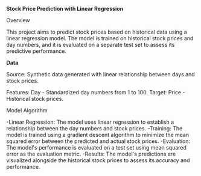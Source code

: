 **Stock Price Prediction with Linear Regression**

Overview

This project aims to predict stock prices based on historical data using a linear regression model. The model is trained on historical stock prices and day numbers, and it is evaluated on a separate test set to assess its predictive performance.

**Data**

Source: Synthetic data generated with linear relationship between days and stock prices.

Features: Day - Standardized day numbers from 1 to 100.
Target: Price - Historical stock prices.

Model Algorithm

-Linear Regression: The model uses linear regression to establish a relationship between the day numbers and stock prices.
-Training: The model is trained using a gradient descent algorithm to minimize the mean squared error between the predicted and actual stock prices.
-Evaluation: The model's performance is evaluated on a test set using mean squared error as the evaluation metric.
-Results: The model's predictions are visualized alongside the historical stock prices to assess its accuracy and performance.
